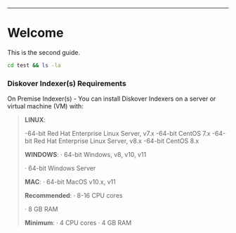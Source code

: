 ___
# Welcome

This is the second guide.

```bash
cd test && ls -la
```
### Diskover Indexer(s) Requirements

On Premise Indexer(s) _-_ You can install Diskover Indexers on a server or virtual machine (VM) with:

>**LINUX**:
>
>-64-bit Red Hat Enterprise Linux Server, v7.x
>-64-bit CentOS 7.x
>-64-bit Red Hat Enterprise Linux Server, v8.x
>-64-bit CentOS 8.x
>
>**WINDOWS**:
>· 64-bit Windows, v8, v10, v11
>
>· 64-bit Windows Server
>
>**MAC**:
>· 64-bit MacOS v10.x, v11
>
>
>**Recommended**:
>· 8-16 CPU cores
>
>· 8 GB RAM
>
>**Minimum**:
>· 4 CPU cores
> · 4 GB RAM
